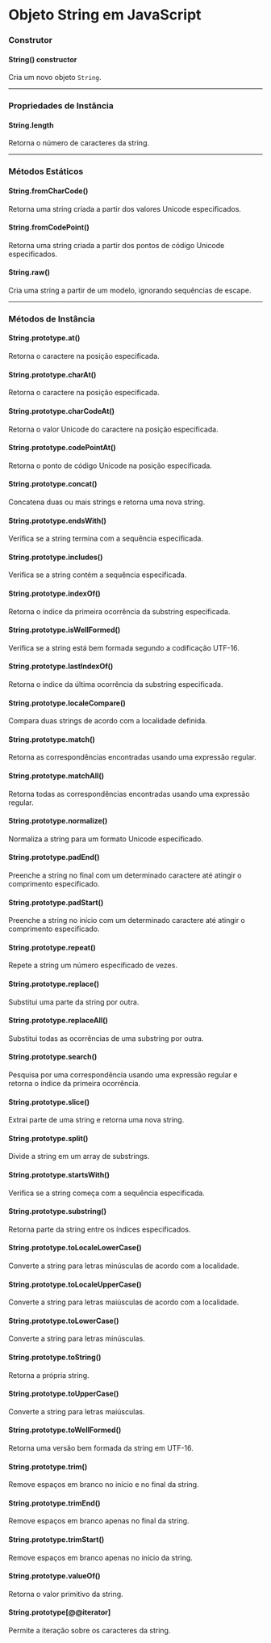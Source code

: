 # Objeto String em JavaScript

### Construtor

#### String() constructor

Cria um novo objeto `String`.

---

### Propriedades de Instância

#### String.length

Retorna o número de caracteres da string.

---

### Métodos Estáticos

#### String.fromCharCode()

Retorna uma string criada a partir dos valores Unicode especificados.

#### String.fromCodePoint()

Retorna uma string criada a partir dos pontos de código Unicode especificados.

#### String.raw()

Cria uma string a partir de um modelo, ignorando sequências de escape.

---

### Métodos de Instância

#### String.prototype.at()

Retorna o caractere na posição especificada.

#### String.prototype.charAt()

Retorna o caractere na posição especificada.

#### String.prototype.charCodeAt()

Retorna o valor Unicode do caractere na posição especificada.

#### String.prototype.codePointAt()

Retorna o ponto de código Unicode na posição especificada.

#### String.prototype.concat()

Concatena duas ou mais strings e retorna uma nova string.

#### String.prototype.endsWith()

Verifica se a string termina com a sequência especificada.

#### String.prototype.includes()

Verifica se a string contém a sequência especificada.

#### String.prototype.indexOf()

Retorna o índice da primeira ocorrência da substring especificada.

#### String.prototype.isWellFormed()

Verifica se a string está bem formada segundo a codificação UTF-16.

#### String.prototype.lastIndexOf()

Retorna o índice da última ocorrência da substring especificada.

#### String.prototype.localeCompare()

Compara duas strings de acordo com a localidade definida.

#### String.prototype.match()

Retorna as correspondências encontradas usando uma expressão regular.

#### String.prototype.matchAll()

Retorna todas as correspondências encontradas usando uma expressão regular.

#### String.prototype.normalize()

Normaliza a string para um formato Unicode especificado.

#### String.prototype.padEnd()

Preenche a string no final com um determinado caractere até atingir o comprimento especificado.

#### String.prototype.padStart()

Preenche a string no início com um determinado caractere até atingir o comprimento especificado.

#### String.prototype.repeat()

Repete a string um número especificado de vezes.

#### String.prototype.replace()

Substitui uma parte da string por outra.

#### String.prototype.replaceAll()

Substitui todas as ocorrências de uma substring por outra.

#### String.prototype.search()

Pesquisa por uma correspondência usando uma expressão regular e retorna o índice da primeira ocorrência.

#### String.prototype.slice()

Extrai parte de uma string e retorna uma nova string.

#### String.prototype.split()

Divide a string em um array de substrings.

#### String.prototype.startsWith()

Verifica se a string começa com a sequência especificada.

#### String.prototype.substring()

Retorna parte da string entre os índices especificados.

#### String.prototype.toLocaleLowerCase()

Converte a string para letras minúsculas de acordo com a localidade.

#### String.prototype.toLocaleUpperCase()

Converte a string para letras maiúsculas de acordo com a localidade.

#### String.prototype.toLowerCase()

Converte a string para letras minúsculas.

#### String.prototype.toString()

Retorna a própria string.

#### String.prototype.toUpperCase()

Converte a string para letras maiúsculas.

#### String.prototype.toWellFormed()

Retorna uma versão bem formada da string em UTF-16.

#### String.prototype.trim()

Remove espaços em branco no início e no final da string.

#### String.prototype.trimEnd()

Remove espaços em branco apenas no final da string.

#### String.prototype.trimStart()

Remove espaços em branco apenas no início da string.

#### String.prototype.valueOf()

Retorna o valor primitivo da string.

#### String.prototype[\@\@iterator]

Permite a iteração sobre os caracteres da string.